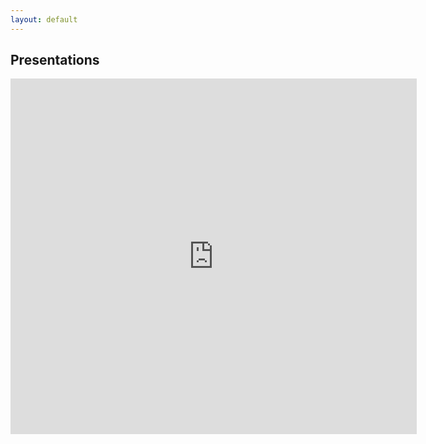 ```yaml
---
layout: default
---
```


## Presentations

<iframe src="https://docs.google.com/presentation/d/e/2PACX-1vQtD0_54k4B76XC0VfCFaNu7uuxTLKW5gfqNsauyCn3J3_IAARhwRoXSAa2wIFNCgE9LitcnnjrUKWO/embed?start=false&loop=true&delayms=5000" frameborder="0" width="650" height="569" allowfullscreen="true" mozallowfullscreen="true" webkitallowfullscreen="true"></iframe>

